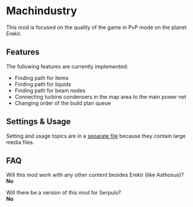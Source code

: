 # Machindustry

This mod is focused on the quality of the game in PvP mode on the planet Erekir.

## Features

The following features are currently implemented:  
- Finding path for items  
- Finding path for liquids  
- Finding path for beam nodes  
- Connecting turbine condensers in the map area to the main power net
- Changing order of the build plan queue

## Settings & Usage

Setting and usage topics are in a [separate file](preview/preview.md) because they contain large media files.

## FAQ

Will this mod work with any other content besides Erekir (like Asthosus)?<br>
**No**[](/ "Unless someone reworks these algorithms for specific content")

Will there be a version of this mod for Serpulo?<br>
**No**[](/ "Unless someone reworks these algorithms for Serpulo")
